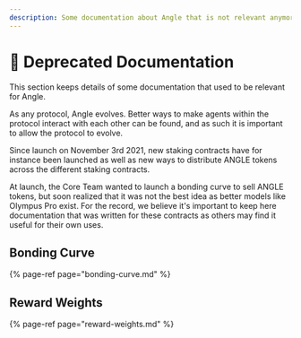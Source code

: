 ```yaml
---
description: Some documentation about Angle that is not relevant anymore
---
```


# 👵 Deprecated Documentation

This section keeps details of some documentation that used to be relevant for Angle.

As any protocol, Angle evolves. Better ways to make agents within the protocol interact with each other can be found, and as such it is important to allow the protocol to evolve.

Since launch on November 3rd 2021, new staking contracts have for instance been launched as well as new ways to distribute ANGLE tokens across the different staking contracts.

At launch, the Core Team wanted to launch a bonding curve to sell ANGLE tokens, but soon realized that it was not the best idea as better models like Olympus Pro exist. For the record, we believe it's important to keep here documentation that was written for these contracts as others may find it useful for their own uses.

## Bonding Curve

{% page-ref page="bonding-curve.md" %}

## Reward Weights

{% page-ref page="reward-weights.md" %}
